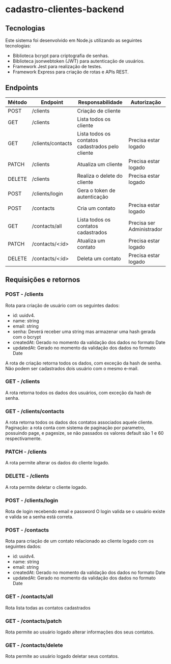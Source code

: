 # cadastro-clientes-backend

## Tecnologias
Este sistema foi desenvolvido em Node.js utilizando as seguintes tecnologias:

- Biblioteca bcrypt para criptografia de senhas.
- Biblioteca jsonwebtoken (JWT) para autenticação de usuários.
- Framework Jest para realização de testes.
- Framework Express para criação de rotas e APIs REST.

## Endpoints
| Método | Endpoint | Responsabilidade | Autorização
| --- | --- | --- | --- |
| POST | /clients | Criação de cliente | 
| GET | /clients | Lista todos os cliente | 
| GET | /clients/contacts | Lista todos os contatos cadastrados pelo cliente | Precisa estar logado |
| PATCH | /clients | Atualiza um cliente | Precisa estar logado |
| DELETE | /clients | Realiza o delete do cliente | Precisa estar logado |
| POST | /clients/login | Gera o token de autenticação |
| POST | /contacts | Cria um contato | Precisa estar logado |
| GET | /contacts/all | Lista todos os contatos cadastrados | Precisa ser Administrador |
| PATCH | /contacts/<:id> | Atualiza um contato | Precisa estar logado |
| DELETE | /contacts/<:id> | Deleta um contato | Precisa estar logado |


## Requisições e retornos

### POST - /clients
Rota para criação de usuário com os seguintes dados:
- id: uuidv4.
- name: string
- email: string
- senha: Deverá receber uma string mas armazenar uma hash gerada com o bcrypt
- createdAt: Gerado no momento da validação dos dados no formato Date
- updatedAt: Gerado no momento da validação dos dados no formato Date

A rota de criação retorna todos os dados, com exceção da hash de senha.
Não podem ser cadastrados dois usuário com o mesmo e-mail.

### GET - /clients
A rota  retorna todos os dados dos usuários, com exceção da hash de senha.

### GET - /clients/contacts
A rota  retorna todos os dados dos contatos associados aquele cliente.
Paginação: a rota conta com sistema de paginação por parametro, possuindo page, e pagesize, se não passados os valores default são 1 e 60 respectivamente.

### PATCH - /clients
A rota permite alterar os dados do cliente logado.

### DELETE - /clients
A rota permite deletar o cliente logado.

### POST - /clients/login
Rota de login recebendo email e password
O login valida se o usuário existe e valida se a senha está correta.

### POST - /contacts
Rota para criação de um contato relacionado ao cliente logado com os seguintes dados:
- id: uuidv4.
- name: string
- email: string
- createdAt: Gerado no momento da validação dos dados no formato Date
- updatedAt: Gerado no momento da validação dos dados no formato Date

### GET - /contacts/all
Rota lista todas as contatos cadastrados

### GET - /contacts/patch
Rota permite ao usuário logado alterar informações dos seus contatos.

### GET - /contacts/delete
Rota permite ao usuário logado deletar seus contatos.
